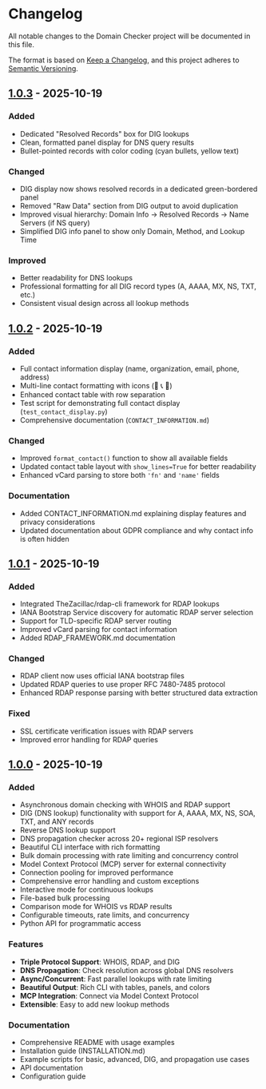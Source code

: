 # Changelog

All notable changes to the Domain Checker project will be documented in this file.

The format is based on [Keep a Changelog](https://keepachangelog.com/en/1.0.0/),
and this project adheres to [Semantic Versioning](https://semver.org/spec/v2.0.0.html).

## [1.0.3] - 2025-10-19

### Added
- Dedicated "Resolved Records" box for DIG lookups
- Clean, formatted panel display for DNS query results
- Bullet-pointed records with color coding (cyan bullets, yellow text)

### Changed
- DIG display now shows resolved records in a dedicated green-bordered panel
- Removed "Raw Data" section from DIG output to avoid duplication
- Improved visual hierarchy: Domain Info → Resolved Records → Name Servers (if NS query)
- Simplified DIG info panel to show only Domain, Method, and Lookup Time

### Improved
- Better readability for DNS lookups
- Professional formatting for all DIG record types (A, AAAA, MX, NS, TXT, etc.)
- Consistent visual design across all lookup methods

## [1.0.2] - 2025-10-19

### Added
- Full contact information display (name, organization, email, phone, address)
- Multi-line contact formatting with icons (📧 📞 📍)
- Enhanced contact table with row separation
- Test script for demonstrating full contact display (`test_contact_display.py`)
- Comprehensive documentation (`CONTACT_INFORMATION.md`)

### Changed
- Improved `format_contact()` function to show all available fields
- Updated contact table layout with `show_lines=True` for better readability
- Enhanced vCard parsing to store both `'fn'` and `'name'` fields

### Documentation
- Added CONTACT_INFORMATION.md explaining display features and privacy considerations
- Updated documentation about GDPR compliance and why contact info is often hidden

## [1.0.1] - 2025-10-19

### Added
- Integrated TheZacillac/rdap-cli framework for RDAP lookups
- IANA Bootstrap Service discovery for automatic RDAP server selection
- Support for TLD-specific RDAP server routing
- Improved vCard parsing for contact information
- Added RDAP_FRAMEWORK.md documentation

### Changed
- RDAP client now uses official IANA bootstrap files
- Updated RDAP queries to use proper RFC 7480-7485 protocol
- Enhanced RDAP response parsing with better structured data extraction

### Fixed
- SSL certificate verification issues with RDAP servers
- Improved error handling for RDAP queries

## [1.0.0] - 2025-10-19

### Added
- Asynchronous domain checking with WHOIS and RDAP support
- DIG (DNS lookup) functionality with support for A, AAAA, MX, NS, SOA, TXT, and ANY records
- Reverse DNS lookup support
- DNS propagation checker across 20+ regional ISP resolvers
- Beautiful CLI interface with rich formatting
- Bulk domain processing with rate limiting and concurrency control
- Model Context Protocol (MCP) server for external connectivity
- Connection pooling for improved performance
- Comprehensive error handling and custom exceptions
- Interactive mode for continuous lookups
- File-based bulk processing
- Comparison mode for WHOIS vs RDAP results
- Configurable timeouts, rate limits, and concurrency
- Python API for programmatic access

### Features
- **Triple Protocol Support**: WHOIS, RDAP, and DIG
- **DNS Propagation**: Check resolution across global DNS resolvers
- **Async/Concurrent**: Fast parallel lookups with rate limiting
- **Beautiful Output**: Rich CLI with tables, panels, and colors
- **MCP Integration**: Connect via Model Context Protocol
- **Extensible**: Easy to add new lookup methods

### Documentation
- Comprehensive README with usage examples
- Installation guide (INSTALLATION.md)
- Example scripts for basic, advanced, DIG, and propagation use cases
- API documentation
- Configuration guide

[1.0.3]: https://github.com/yourusername/domain-checker/compare/v1.0.2...v1.0.3
[1.0.2]: https://github.com/yourusername/domain-checker/compare/v1.0.1...v1.0.2
[1.0.1]: https://github.com/yourusername/domain-checker/compare/v1.0.0...v1.0.1
[1.0.0]: https://github.com/yourusername/domain-checker/releases/tag/v1.0.0

